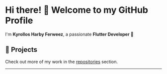 # Hi there! 👋 Welcome to my GitHub Profile  

I'm **Kyrollos Harby Ferweez**, a passionate **Flutter Developer** 🚀  


## 🌟 Projects  
Check out more of my work in the [repositories](https://github.com/kyrolloss?tab=repositories) section.  

---
